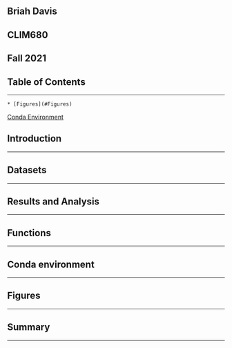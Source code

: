 ## Briah Davis
## CLIM680
## Fall 2021

## Table of Contents
---

	* [Figures](#Figures)
[Conda Environment](#Env)

## Introduction
---

## Datasets
---

## Results and Analysis
---

## Functions
---

## Conda environment<a class="anchor" id="Env"></a>
---

## Figures<a class="anchor" id="Figures"></a>
---

## Summary
---
